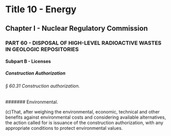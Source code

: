 
# Title 10 - Energy
## Chapter I - Nuclear Regulatory Commission
### PART 60 - DISPOSAL OF HIGH-LEVEL RADIOACTIVE WASTES IN GEOLOGIC REPOSITORIES
#### Subpart B - Licenses
##### Construction Authorization
###### § 60.31 Construction authorization.
####### Environmental.

(c)That, after weighing the environmental, economic, technical and other benefits against environmental costs and considering available alternatives, the action called for is issuance of the construction authorization, with any appropriate conditions to protect environmental values.
